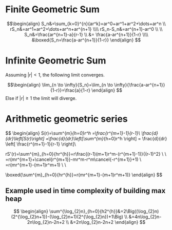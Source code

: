 # Finite Geometric Sum
$$\begin{align}
S_n&=\sum_{k=0}^{n}{ar^k}=ar^0+ar^1+ar^2+\dots+ar^n \\
rS_n&=ar^1+ar^2+\dots+ar^n+ar^{n+1} \\\\
rS_n-S_n&=ar^{n+1}-ar^0 \\ \\
S_n&=\frac{ar^{n+1}-a}{r-1} \\
&= \frac{a-ar^{n+1}}{1-r} \\\\
&\boxed{S_n=\frac{a-ar^{n+1}}{1-r}}
\end{align}
$$
# Infinite Geometric Sum
Assuming $\lvert r \rvert < 1$, the following limit converges.

$$\begin{align}
\lim_{n \to \infty}{S_n}=\lim_{n \to \infty}{\frac{a-ar^{n+1}}{1-r}}=\frac{a}{1-r}
\end{align}
$$
Else if $\lvert r \rvert \geq 1$ the limit will diverge.


# Arithmetic geometric series
$$
\begin{align}
S(r)=\sum^{m}_{h=0}r^h =\frac{r^{m+1}-1}{r-1}\\
\frac{d}{dr}\left[S(r)\right]
=\frac{d}{dr}\left[\sum^{m}_{h=0}r^h \right] = \frac{d}{dr} \left[ \frac{r^{m+1}-1}{r-1} \right]\\

rS'(r)=\sum^{m}_{h=0}{hr^{h}}=r\frac{(r-1)(m+1)r^m-(r^{m+1}-1)}{(r-1)^2} \\ \\
=r(mr^{m+1}+\cancel{r^{m+1}}-mr^m-r^m\cancel{-r^{m+1}}+1) \\ 
=r(mr^{m+1}-(m+1)r^m+1) \\ \\

\boxed{\sum^{m}_{h=0}{hr^{h}}=r(mr^{m+1}-(m+1)r^m+1)}
\end{align}
$$

## Example used in time complexity of building max heap

$$
\begin{align}
\sum^{\log_{2}n}_{h=0}{h2^{h}}&=2\Big((\log_{2}n)(2^{\log_{2}n+1})-(\log_{2}n+1)(2^{\log_{2}n})+1\Big) \\
&=4n\log_{2}n-2n\log_{2}n-2n+2 \\
&=2n\log_{2}n-2n+2
\end{align}
$$